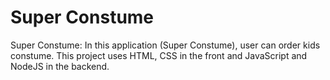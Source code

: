 # Super Constume

Super Constume:
In this application (Super Constume), user can order kids constume.
This project uses HTML, CSS in the front and JavaScript and NodeJS in the backend.
